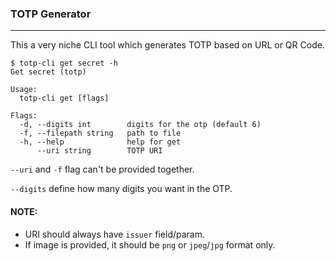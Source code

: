 ### TOTP Generator
---
This a very niche CLI tool which generates TOTP based on URL or QR Code. 

```
$ totp-cli get secret -h
Get secret (totp)

Usage:
  totp-cli get [flags]

Flags:
  -d, --digits int        digits for the otp (default 6)
  -f, --filepath string   path to file
  -h, --help              help for get
      --uri string        TOTP URI
```

`--uri` and `-f` flag can't be provided together. 

`--digits` define how many digits you want in the OTP.

#### NOTE:

- URI should always have `issuer` field/param.
- If image is provided, it should be `png` or `jpeg`/`jpg` format only.